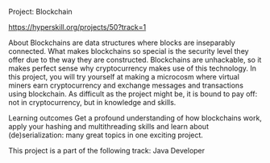 Project: Blockchain

https://hyperskill.org/projects/50?track=1

About
Blockchains are data structures where blocks are inseparably connected. What makes blockchains so special is the security level they offer due to the way they are constructed. 
Blockchains are unhackable, so it makes perfect sense why cryptocurrency makes use of this technology. 
In this project, you will try yourself at making a microcosm where virtual miners earn cryptocurrency and exchange messages and transactions using blockchain. 
As difficult as the project might be, it is bound to pay off: not in cryptocurrency, but in knowledge and skills.

Learning outcomes
Get a profound understanding of how blockchains work, apply your hashing and multithreading skills and learn about (de)serialization: many great topics in one exciting project.

This project is a part of the following track:
Java Developer

